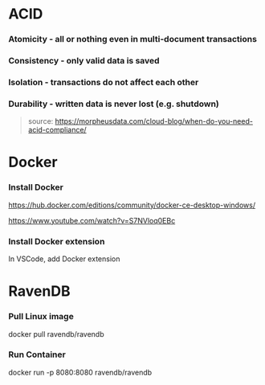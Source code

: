 # ACID
### Atomicity - all or nothing even in multi-document transactions
### Consistency - only valid data is saved
### Isolation - transactions do not affect each other
### Durability - written data is never lost (e.g. shutdown)

> source: https://morpheusdata.com/cloud-blog/when-do-you-need-acid-compliance/

# Docker

### Install Docker

https://hub.docker.com/editions/community/docker-ce-desktop-windows/

https://www.youtube.com/watch?v=S7NVloq0EBc

### Install Docker extension 

In VSCode, add Docker extension

# RavenDB

### Pull Linux image

docker pull ravendb/ravendb

### Run Container

docker run -p 8080:8080 ravendb/ravendb
